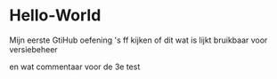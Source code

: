 # Hello-World
Mijn eerste GtiHub oefening
's ff kijken of dit wat is lijkt bruikbaar voor versiebeheer

en wat commentaar voor de 3e test
